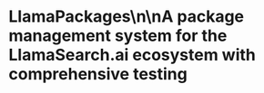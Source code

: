 # LlamaPackages\n\nA package management system for the LlamaSearch.ai ecosystem with comprehensive testing
